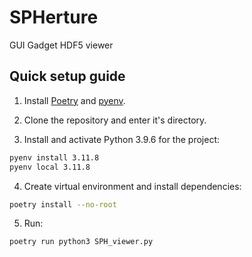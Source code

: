 # SPHerture
 GUI Gadget HDF5 viewer

## Quick setup guide

1. Install [Poetry](https://python-poetry.org/) and [pyenv](https://github.com/pyenv/pyenv).

2. Clone the repository and enter it's directory.

3. Install and activate Python 3.9.6 for the project:

```bash
pyenv install 3.11.8
pyenv local 3.11.8
```

4. Create virtual environment and install dependencies:

```bash
poetry install --no-root
```

5. Run:

```bash
poetry run python3 SPH_viewer.py
```
